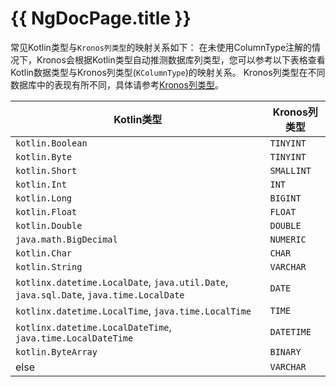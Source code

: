 # {{ NgDocPage.title }}

常见Kotlin类型与`Kronos列类型`的映射关系如下：
在未使用ColumnType注解的情况下，Kronos会根据Kotlin类型自动推测数据库列类型，您可以参考以下表格查看Kotlin数据类型与Kronos列类型(`KColumnType`)的映射关系。
Kronos列类型在不同数据库中的表现有所不同，具体请参考[Kronos列类型](/documentation/zh-CN/class-definition/kcolumn-type)。

| Kotlin类型                                                                               | Kronos列类型  |
|----------------------------------------------------------------------------------------|------------|
| `kotlin.Boolean`                                                                       | `TINYINT`  |
| `kotlin.Byte`                                                                          | `TINYINT`  |
| `kotlin.Short`                                                                         | `SMALLINT` |
| `kotlin.Int`                                                                           | `INT`      |
| `kotlin.Long`                                                                          | `BIGINT`   |
| `kotlin.Float`                                                                         | `FLOAT`    |
| `kotlin.Double`                                                                        | `DOUBLE`   |
| `java.math.BigDecimal`                                                                 | `NUMERIC`  |
| `kotlin.Char`                                                                          | `CHAR`     |
| `kotlin.String`                                                                        | `VARCHAR`  |
| `kotlinx.datetime.LocalDate`, `java.util.Date`, `java.sql.Date`, `java.time.LocalDate` | `DATE`     |
| `kotlinx.datetime.LocalTime`, `java.time.LocalTime`                                    | `TIME`     |
| `kotlinx.datetime.LocalDateTime`, `java.time.LocalDateTime`                            | `DATETIME` |
| `kotlin.ByteArray`                                                                     | `BINARY`   |
| else                                                                                   | `VARCHAR`  |
